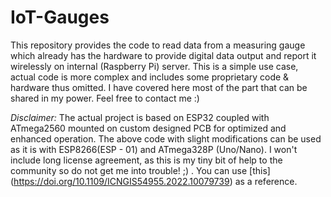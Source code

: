 # IoT-Gauges
This repository provides the code to read data from a measuring gauge which already has the hardware to provide digital data output and report it wirelessly on internal (Raspberry Pi) server. This is a simple use case, actual code is more complex and includes some proprietary code & hardware thus omitted. I have covered here most of the part that can be shared in my power. Feel free to contact me :)

*Disclaimer:*
The actual project is based on ESP32 coupled with ATmega2560 mounted on custom designed PCB for optimized and enhanced operation. The above code with slight modifications can be used as it is with ESP8266(ESP - 01) and ATmega328P (Uno/Nano). I won't include long license agreement, as this is my tiny bit of help to the community so do not get me into trouble! ;) . You can use [this] (https://doi.org/10.1109/ICNGIS54955.2022.10079739) as a reference.
